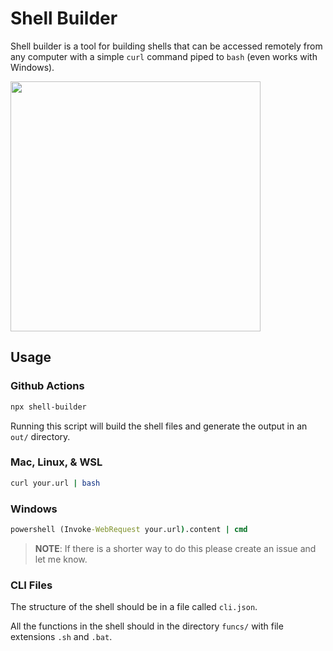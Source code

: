 # Shell Builder

Shell builder is a tool for building shells that can be accessed remotely from any computer with a simple `curl` command piped to `bash` (even works with Windows).

<img height="400px" src="https://imgur.com/1ISoPzw.png">

## Usage

### Github Actions

```sh
npx shell-builder
```

Running this script will build the shell files and generate the output in an `out/` directory.

### Mac, Linux, & WSL

```sh
curl your.url | bash
```

### Windows

```cmd
powershell (Invoke-WebRequest your.url).content | cmd
```

> **NOTE**: If there is a shorter way to do this please create an issue and let me know.

### CLI Files

The structure of the shell should be in a file called `cli.json`.

All the functions in the shell should in the directory `funcs/` with file extensions `.sh` and `.bat`.
